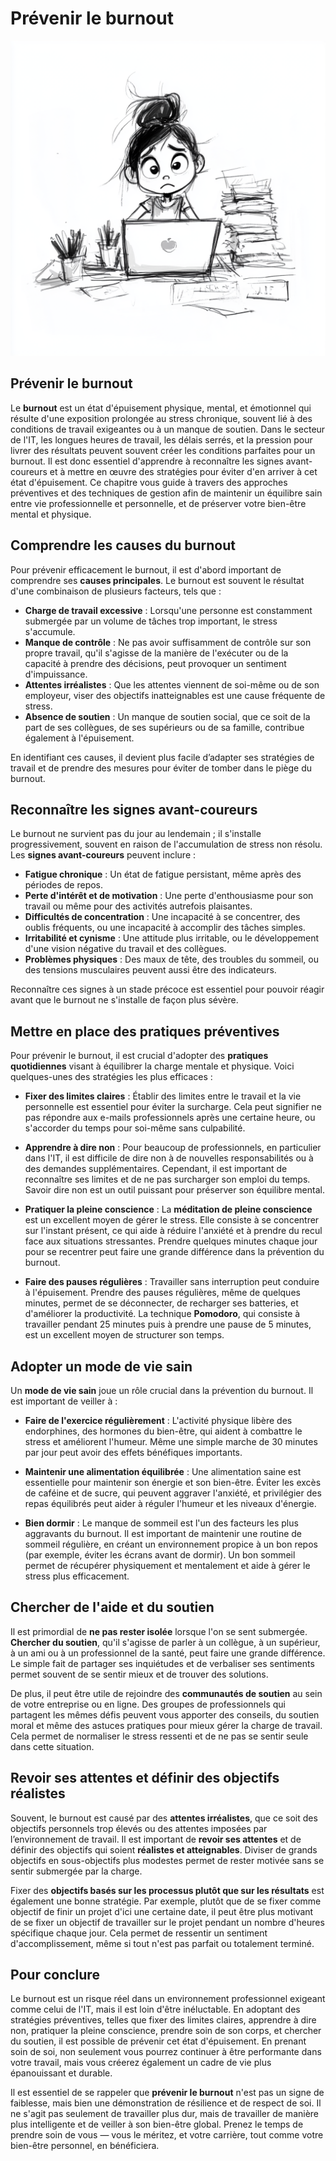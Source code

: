 # Prévenir le burnout

![Portrait d'une femme épuisée à la limite du burnout](../images/3-3.png)

## **Prévenir le burnout**

Le **burnout** est un état d'épuisement physique, mental, et émotionnel qui résulte d'une exposition prolongée au stress chronique, souvent lié à des conditions de travail exigeantes ou à un manque de soutien. Dans le secteur de l'IT, les longues heures de travail, les délais serrés, et la pression pour livrer des résultats peuvent souvent créer les conditions parfaites pour un burnout. Il est donc essentiel d'apprendre à reconnaître les signes avant-coureurs et à mettre en œuvre des stratégies pour éviter d'en arriver à cet état d'épuisement. Ce chapitre vous guide à travers des approches préventives et des techniques de gestion afin de maintenir un équilibre sain entre vie professionnelle et personnelle, et de préserver votre bien-être mental et physique.

## **Comprendre les causes du burnout**

Pour prévenir efficacement le burnout, il est d'abord important de comprendre ses **causes principales**. Le burnout est souvent le résultat d'une combinaison de plusieurs facteurs, tels que :

- **Charge de travail excessive** : Lorsqu'une personne est constamment submergée par un volume de tâches trop important, le stress s'accumule.
- **Manque de contrôle** : Ne pas avoir suffisamment de contrôle sur son propre travail, qu'il s'agisse de la manière de l'exécuter ou de la capacité à prendre des décisions, peut provoquer un sentiment d'impuissance.
- **Attentes irréalistes** : Que les attentes viennent de soi-même ou de son employeur, viser des objectifs inatteignables est une cause fréquente de stress.
- **Absence de soutien** : Un manque de soutien social, que ce soit de la part de ses collègues, de ses supérieurs ou de sa famille, contribue également à l'épuisement.

En identifiant ces causes, il devient plus facile d’adapter ses stratégies de travail et de prendre des mesures pour éviter de tomber dans le piège du burnout.

## **Reconnaître les signes avant-coureurs**

Le burnout ne survient pas du jour au lendemain ; il s'installe progressivement, souvent en raison de l'accumulation de stress non résolu. Les **signes avant-coureurs** peuvent inclure :

- **Fatigue chronique** : Un état de fatigue persistant, même après des périodes de repos.
- **Perte d'intérêt et de motivation** : Une perte d'enthousiasme pour son travail ou même pour des activités autrefois plaisantes.
- **Difficultés de concentration** : Une incapacité à se concentrer, des oublis fréquents, ou une incapacité à accomplir des tâches simples.
- **Irritabilité et cynisme** : Une attitude plus irritable, ou le développement d'une vision négative du travail et des collègues.
- **Problèmes physiques** : Des maux de tête, des troubles du sommeil, ou des tensions musculaires peuvent aussi être des indicateurs.

Reconnaître ces signes à un stade précoce est essentiel pour pouvoir réagir avant que le burnout ne s'installe de façon plus sévère.

## **Mettre en place des pratiques préventives**

Pour prévenir le burnout, il est crucial d'adopter des **pratiques quotidiennes** visant à équilibrer la charge mentale et physique. Voici quelques-unes des stratégies les plus efficaces :

- **Fixer des limites claires** : Établir des limites entre le travail et la vie personnelle est essentiel pour éviter la surcharge. Cela peut signifier ne pas répondre aux e-mails professionnels après une certaine heure, ou s'accorder du temps pour soi-même sans culpabilité.
- **Apprendre à dire non** : Pour beaucoup de professionnels, en particulier dans l'IT, il est difficile de dire non à de nouvelles responsabilités ou à des demandes supplémentaires. Cependant, il est important de reconnaître ses limites et de ne pas surcharger son emploi du temps. Savoir dire non est un outil puissant pour préserver son équilibre mental.

- **Pratiquer la pleine conscience** : La **méditation de pleine conscience** est un excellent moyen de gérer le stress. Elle consiste à se concentrer sur l'instant présent, ce qui aide à réduire l'anxiété et à prendre du recul face aux situations stressantes. Prendre quelques minutes chaque jour pour se recentrer peut faire une grande différence dans la prévention du burnout.

- **Faire des pauses régulières** : Travailler sans interruption peut conduire à l'épuisement. Prendre des pauses régulières, même de quelques minutes, permet de se déconnecter, de recharger ses batteries, et d'améliorer la productivité. La technique **Pomodoro**, qui consiste à travailler pendant 25 minutes puis à prendre une pause de 5 minutes, est un excellent moyen de structurer son temps.

## **Adopter un mode de vie sain**

Un **mode de vie sain** joue un rôle crucial dans la prévention du burnout. Il est important de veiller à :

- **Faire de l'exercice régulièrement** : L'activité physique libère des endorphines, des hormones du bien-être, qui aident à combattre le stress et améliorent l'humeur. Même une simple marche de 30 minutes par jour peut avoir des effets bénéfiques importants.

- **Maintenir une alimentation équilibrée** : Une alimentation saine est essentielle pour maintenir son énergie et son bien-être. Éviter les excès de caféine et de sucre, qui peuvent aggraver l'anxiété, et privilégier des repas équilibrés peut aider à réguler l'humeur et les niveaux d'énergie.

- **Bien dormir** : Le manque de sommeil est l'un des facteurs les plus aggravants du burnout. Il est important de maintenir une routine de sommeil régulière, en créant un environnement propice à un bon repos (par exemple, éviter les écrans avant de dormir). Un bon sommeil permet de récupérer physiquement et mentalement et aide à gérer le stress plus efficacement.

## **Chercher de l'aide et du soutien**

Il est primordial de **ne pas rester isolée** lorsque l'on se sent submergée. **Chercher du soutien**, qu'il s'agisse de parler à un collègue, à un supérieur, à un ami ou à un professionnel de la santé, peut faire une grande différence. Le simple fait de partager ses inquiétudes et de verbaliser ses sentiments permet souvent de se sentir mieux et de trouver des solutions.

De plus, il peut être utile de rejoindre des **communautés de soutien** au sein de votre entreprise ou en ligne. Des groupes de professionnels qui partagent les mêmes défis peuvent vous apporter des conseils, du soutien moral et même des astuces pratiques pour mieux gérer la charge de travail. Cela permet de normaliser le stress ressenti et de ne pas se sentir seule dans cette situation.

## **Revoir ses attentes et définir des objectifs réalistes**

Souvent, le burnout est causé par des **attentes irréalistes**, que ce soit des objectifs personnels trop élevés ou des attentes imposées par l’environnement de travail. Il est important de **revoir ses attentes** et de définir des objectifs qui soient **réalistes et atteignables**. Diviser de grands objectifs en sous-objectifs plus modestes permet de rester motivée sans se sentir submergée par la charge.

Fixer des **objectifs basés sur les processus plutôt que sur les résultats** est également une bonne stratégie. Par exemple, plutôt que de se fixer comme objectif de finir un projet d'ici une certaine date, il peut être plus motivant de se fixer un objectif de travailler sur le projet pendant un nombre d'heures spécifique chaque jour. Cela permet de ressentir un sentiment d'accomplissement, même si tout n'est pas parfait ou totalement terminé.

## **Pour conclure**

Le burnout est un risque réel dans un environnement professionnel exigeant comme celui de l'IT, mais il est loin d'être inéluctable. En adoptant des stratégies préventives, telles que fixer des limites claires, apprendre à dire non, pratiquer la pleine conscience, prendre soin de son corps, et chercher du soutien, il est possible de prévenir cet état d'épuisement. En prenant soin de soi, non seulement vous pourrez continuer à être performante dans votre travail, mais vous créerez également un cadre de vie plus épanouissant et durable.

Il est essentiel de se rappeler que **prévenir le burnout** n'est pas un signe de faiblesse, mais bien une démonstration de résilience et de respect de soi. Il ne s'agit pas seulement de travailler plus dur, mais de travailler de manière plus intelligente et de veiller à son bien-être global. Prenez le temps de prendre soin de vous — vous le méritez, et votre carrière, tout comme votre bien-être personnel, en bénéficiera.

